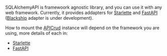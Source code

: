SQLAlchemyAPI is framewoork agnostic library, and you can use it with any web framework. Currently, it provides addapters for [Starlette](https://www.starlette.io/) and [FastAPI](https://fastapi.tiangolo.com/) ([Blackship](https://github.com/Neoteroi/BlackSheep) adapter is under development).



How to mount the [APICrud](/sqlalchemy_api/crud/introduction) instance will depend on the framework you are using, more details of each in:

- [Starlette](starlette.md)
- [FastAPI](fastapi.md)
